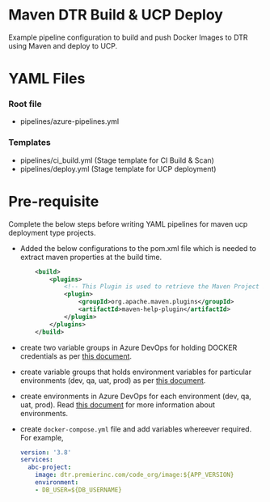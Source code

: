 # Maven DTR Build & UCP Deploy

Example pipeline configuration to build and push Docker Images to DTR using Maven and deploy to UCP.

# YAML Files

### Root file
- pipelines/azure-pipelines.yml

### Templates
- pipelines/ci_build.yml (Stage template for CI Build & Scan)
- pipelines/deploy.yml (Stage template for UCP deployment)

# Pre-requisite
Complete the below steps before writing YAML pipelines for maven ucp deployment type projects.

- Added the below configurations to the pom.xml file which is needed to extract maven properties at the build time. 

    ```xml
        <build>
            <plugins>
                <!-- This Plugin is used to retrieve the Maven Project ID, Artifact ID, Version -->
                <plugin>
                    <groupId>org.apache.maven.plugins</groupId>
                    <artifactId>maven-help-plugin</artifactId>
                </plugin>
            </plugins>
        </build>
    ```

- create two variable groups in Azure DevOps for holding DOCKER credentials as per [this document](https://github.com/PremierInc/code-devops-documents/blob/main/azure_devops/pipeline/library.md#variable-groups).

- create variable groups that holds environment variables for particular environments (dev, qa, uat, prod) as per [this document](https://github.com/PremierInc/code-devops-documents/blob/main/azure_devops/pipeline/library.md#use-case-2-deployments).

- create environments in Azure DevOps for each environment (dev, qa, uat, prod). Read  [this document](https://github.com/PremierInc/code-devops-documents/blob/main/azure_devops/pipeline/environments.md) for more information about environments. 

- create `docker-compose.yml` file and add variables whereever required. For example, 
  ```yaml
  version: '3.8'
  services:
    abc-project:  
      image: dtr.premierinc.com/code_org/image:${APP_VERSION}
      environment:
      - DB_USER=${DB_USERNAME}
  ```
